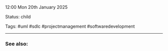 12:00 Mon 20th January 2025

Status: child

Tags: #uml #sdlc #projectmanagement #softwaredevelopment

------------------------------------


### See also: